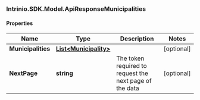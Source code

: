 ### Intrinio.SDK.Model.ApiResponseMunicipalities
#### Properties

Name | Type | Description | Notes
------------ | ------------- | ------------- | -------------
**Municipalities** | [**List&lt;Municipality&gt;**](Municipality.md) |  | [optional] 
**NextPage** | **string** | The token required to request the next page of the data | [optional] 

